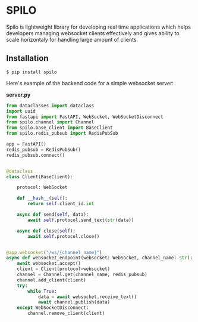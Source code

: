 # SPILO

Spilo is lightweight library for developing real time applications which helps developers managing websocket clients effectively and gives ability to scale horizontaly for handling large amount of clients.

## Installation


```console
$ pip install spilo
```


Here's example of the backend code for a simple websocket server:

**server.py**


```python
from dataclasses import dataclass
import uuid
from fastapi import FastAPI, WebSocket, WebSocketDisconnect
from spilo.channel import Channel
from spilo.base_client import BaseClient
from spilo.redis_pubsub import RedisPubSub

app = FastAPI()
redis_pubsub = RedisPubSub()
redis_pubsub.connect()


@dataclass
class Client(BaseClient):

    protocol: WebSocket

    def __hash__(self):
        return self.client_id.int

    async def send(self, data):
        await self.protocol.send_text(str(data))

    async def close(self):
        await self.protocol.close()


@app.websocket("/ws/{channel_name}")
async def websocket_endpoint(websocket: WebSocket, channel_name: str):
    await websocket.accept()
    client = Client(protocol=websocket)
    channel = Channel.get(channel_name, redis_pubsub)
    channel.add_client(client)
    try:
        while True:
            data = await websocket.receive_text()
            await channel.publish(data)
    except WebSocketDisconnect:
        channel.remove_client(client)
```
